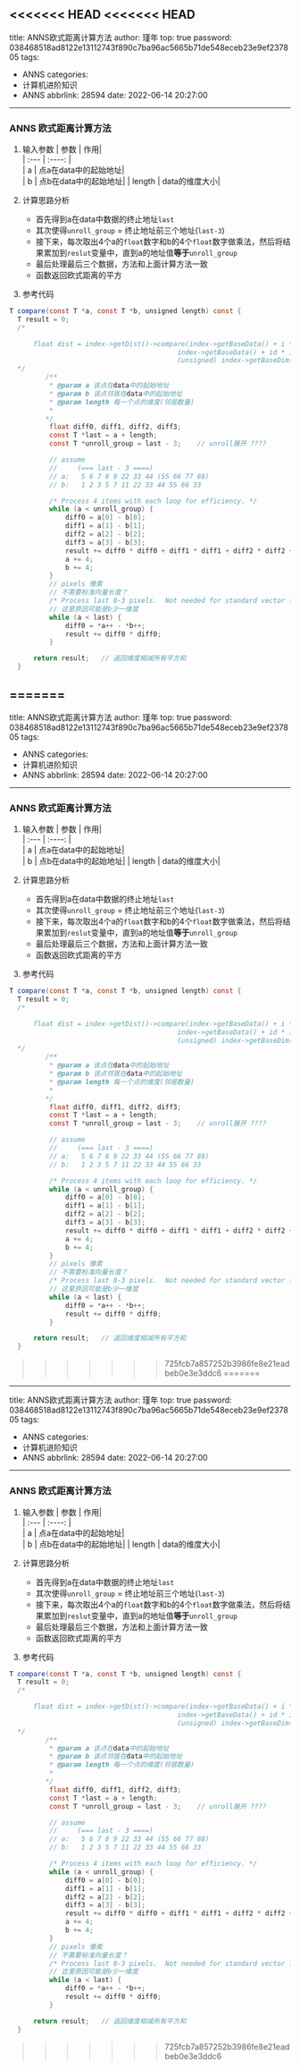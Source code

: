 <<<<<<< HEAD
<<<<<<< HEAD
---
title: ANNS欧式距离计算方法
author: 瑾年
top: true
password: 038468518ad8122e13112743f890c7ba96ac5665b71de548eceb23e9ef237805
tags:
  - ANNS
categories:
  - 计算机进阶知识
  - ANNS
abbrlink: 28594
date: 2022-06-14 20:27:00
---
### ANNS 欧式距离计算方法
1. 输入参数
    | 参数      | 作用|     
    | :---        |    :----:   |     
    | a     | 点a在data中的起始地址|   
    | b | 点b在data中的起始地址|
    | length | data的维度大小|
    
2. 计算思路分析
    *  首先得到a在data中数据的终止地址`last`
    *  其次使得`unroll_group` = 终止地址前三个地址(`last-3`)
    *  接下来，每次取出4个a的`float`数字和b的4个`float`数字做乘法，然后将结果累加到`reslut`变量中，直到a的地址值**等于**`unroll_group`
    *  最后处理最后三个数据，方法和上面计算方法一致
    *  函数返回欧式距离的平方
3. 参考代码
  ```java
  T compare(const T *a, const T *b, unsigned length) const {
    T result = 0;
    /*

        float dist = index->getDist()->compare(index->getBaseData() + i * index->getBaseDim(),
                                            index->getBaseData() + id * index->getBaseDim(),
                                            (unsigned) index->getBaseDim());
    */
           /**
            * @param a 该点在data中的起始地址
            * @param b 该点邻居在data中的起始地址
            * @param length 每一个点的维度(邻居数量)
            * 
           */
            float diff0, diff1, diff2, diff3;
            const T *last = a + length;
            const T *unroll_group = last - 3;    // unroll展开 ????

            // assume
            //     (=== last - 3 ====)
            // a:   5 6 7 8 9 22 33 44 (55 66 77 88)
            // b:   1 2 3 5 7 11 22 33 44 55 66 33

            /* Process 4 items with each loop for efficiency. */
            while (a < unroll_group) {
                diff0 = a[0] - b[0];
                diff1 = a[1] - b[1];
                diff2 = a[2] - b[2];
                diff3 = a[3] - b[3];
                result += diff0 * diff0 + diff1 * diff1 + diff2 * diff2 + diff3 * diff3;
                a += 4;
                b += 4;
            }
            // pixels 像素
            // 不需要标准向量长度？
            /* Process last 0-3 pixels.  Not needed for standard vector lengths. */
            // 这里原因可能是b少一维度
            while (a < last) {
                diff0 = *a++ - *b++;
                result += diff0 * diff0;
            }

        return result;   // 返回维度相减所有平方和
    }
  ```
=======
---
title: ANNS欧式距离计算方法
author: 瑾年
top: true
password: 038468518ad8122e13112743f890c7ba96ac5665b71de548eceb23e9ef237805
tags:
  - ANNS
categories:
  - 计算机进阶知识
  - ANNS
abbrlink: 28594
date: 2022-06-14 20:27:00
---
### ANNS 欧式距离计算方法
1. 输入参数
    | 参数      | 作用|     
    | :---        |    :----:   |     
    | a     | 点a在data中的起始地址|   
    | b | 点b在data中的起始地址|
    | length | data的维度大小|
    
2. 计算思路分析
    *  首先得到a在data中数据的终止地址`last`
    *  其次使得`unroll_group` = 终止地址前三个地址(`last-3`)
    *  接下来，每次取出4个a的`float`数字和b的4个`float`数字做乘法，然后将结果累加到`reslut`变量中，直到a的地址值**等于**`unroll_group`
    *  最后处理最后三个数据，方法和上面计算方法一致
    *  函数返回欧式距离的平方
3. 参考代码
  ```java
  T compare(const T *a, const T *b, unsigned length) const {
    T result = 0;
    /*

        float dist = index->getDist()->compare(index->getBaseData() + i * index->getBaseDim(),
                                            index->getBaseData() + id * index->getBaseDim(),
                                            (unsigned) index->getBaseDim());
    */
           /**
            * @param a 该点在data中的起始地址
            * @param b 该点邻居在data中的起始地址
            * @param length 每一个点的维度(邻居数量)
            * 
           */
            float diff0, diff1, diff2, diff3;
            const T *last = a + length;
            const T *unroll_group = last - 3;    // unroll展开 ????

            // assume
            //     (=== last - 3 ====)
            // a:   5 6 7 8 9 22 33 44 (55 66 77 88)
            // b:   1 2 3 5 7 11 22 33 44 55 66 33

            /* Process 4 items with each loop for efficiency. */
            while (a < unroll_group) {
                diff0 = a[0] - b[0];
                diff1 = a[1] - b[1];
                diff2 = a[2] - b[2];
                diff3 = a[3] - b[3];
                result += diff0 * diff0 + diff1 * diff1 + diff2 * diff2 + diff3 * diff3;
                a += 4;
                b += 4;
            }
            // pixels 像素
            // 不需要标准向量长度？
            /* Process last 0-3 pixels.  Not needed for standard vector lengths. */
            // 这里原因可能是b少一维度
            while (a < last) {
                diff0 = *a++ - *b++;
                result += diff0 * diff0;
            }

        return result;   // 返回维度相减所有平方和
    }
  ```
>>>>>>> 725fcb7a857252b3986fe8e21eadbeb0e3e3ddc6
=======
---
title: ANNS欧式距离计算方法
author: 瑾年
top: true
password: 038468518ad8122e13112743f890c7ba96ac5665b71de548eceb23e9ef237805
tags:
  - ANNS
categories:
  - 计算机进阶知识
  - ANNS
abbrlink: 28594
date: 2022-06-14 20:27:00
---
### ANNS 欧式距离计算方法
1. 输入参数
    | 参数      | 作用|     
    | :---        |    :----:   |     
    | a     | 点a在data中的起始地址|   
    | b | 点b在data中的起始地址|
    | length | data的维度大小|
    
2. 计算思路分析
    *  首先得到a在data中数据的终止地址`last`
    *  其次使得`unroll_group` = 终止地址前三个地址(`last-3`)
    *  接下来，每次取出4个a的`float`数字和b的4个`float`数字做乘法，然后将结果累加到`reslut`变量中，直到a的地址值**等于**`unroll_group`
    *  最后处理最后三个数据，方法和上面计算方法一致
    *  函数返回欧式距离的平方
3. 参考代码
  ```java
  T compare(const T *a, const T *b, unsigned length) const {
    T result = 0;
    /*

        float dist = index->getDist()->compare(index->getBaseData() + i * index->getBaseDim(),
                                            index->getBaseData() + id * index->getBaseDim(),
                                            (unsigned) index->getBaseDim());
    */
           /**
            * @param a 该点在data中的起始地址
            * @param b 该点邻居在data中的起始地址
            * @param length 每一个点的维度(邻居数量)
            * 
           */
            float diff0, diff1, diff2, diff3;
            const T *last = a + length;
            const T *unroll_group = last - 3;    // unroll展开 ????

            // assume
            //     (=== last - 3 ====)
            // a:   5 6 7 8 9 22 33 44 (55 66 77 88)
            // b:   1 2 3 5 7 11 22 33 44 55 66 33

            /* Process 4 items with each loop for efficiency. */
            while (a < unroll_group) {
                diff0 = a[0] - b[0];
                diff1 = a[1] - b[1];
                diff2 = a[2] - b[2];
                diff3 = a[3] - b[3];
                result += diff0 * diff0 + diff1 * diff1 + diff2 * diff2 + diff3 * diff3;
                a += 4;
                b += 4;
            }
            // pixels 像素
            // 不需要标准向量长度？
            /* Process last 0-3 pixels.  Not needed for standard vector lengths. */
            // 这里原因可能是b少一维度
            while (a < last) {
                diff0 = *a++ - *b++;
                result += diff0 * diff0;
            }

        return result;   // 返回维度相减所有平方和
    }
  ```
>>>>>>> 725fcb7a857252b3986fe8e21eadbeb0e3e3ddc6
